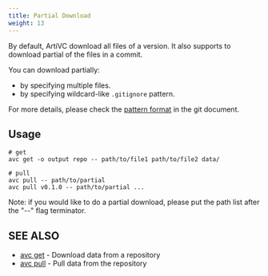 ```yaml
---
title: Partial Download
weight: 13
---
```


By default, ArtiVC download all files of a version. It also supports to download partial of the files in a commit.

You can download partially:

- by specifying multiple files.
- by specifying wildcard-like `.gitignore` pattern.

For more details, please check the [pattern format](https://git-scm.com/docs/gitignore#_pattern_format) in the git document.

## Usage
```shell
# get
avc get -o output repo -- path/to/file1 path/to/file2 data/

# pull
avc pull -- path/to/partial
avc pull v0.1.0 -- path/to/partial ...
```

Note: if you would like to do a partial download, please put the path list after the "--" flag terminator.


## SEE ALSO

* [avc get](/commands/avc_get/)	 - Download data from a repository
* [avc pull](/commands/avc_pull/)	 - Pull data from the repository
